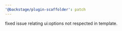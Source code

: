 ```yaml
---
'@backstage/plugin-scaffolder': patch
---
```


fixed issue relating ui:options not respected in template.
